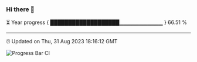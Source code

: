 ### Hi there 👋

⏳ Year progress { ███████████████████▁▁▁▁▁▁▁▁▁▁▁ } 66.51 %

---

⏰ Updated on Thu, 31 Aug 2023 18:16:12 GMT

![Progress Bar CI](https://github.com/liununu/liununu/workflows/Progress%20Bar%20CI/badge.svg)
